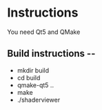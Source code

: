 # Instructions

You need Qt5 and QMake

## Build instructions --

* mkdir build
* cd build
* qmake-qt5 ..
* make
* ./shaderviewer
